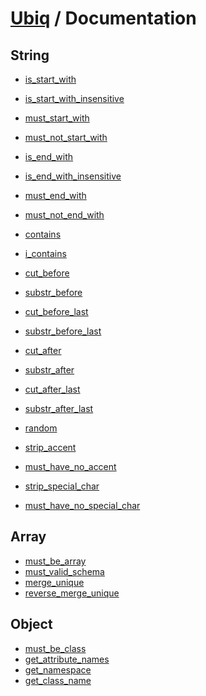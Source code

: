 [Ubiq](https://github.com/Pixel418/Ubiq#readme) / Documentation
======


String
-------- 

* [is_start_with](./string/is_start_with.md#readme)
* [is_start_with_insensitive](./string/is_start_with_insensitive.md#readme)
* [must_start_with](./string/must_start_with.md#readme)
* [must_not_start_with](./string/must_not_start_with.md#readme)


* [is_end_with](./string/is_end_with.md#readme)
* [is_end_with_insensitive](./string/is_end_with_insensitive.md#readme)
* [must_end_with](./string/must_end_with.md#readme)
* [must_not_end_with](./string/must_not_end_with.md#readme)


* [contains](./string/contains.md#readme)
* [i_contains](./string/i_contains.md#readme)


* [cut_before](./string/cut_before.md#readme)
* [substr_before](./string/substr_before.md#readme)
* [cut_before_last](./string/cut_before_last.md#readme)
* [substr_before_last](./string/substr_before_last.md#readme)
* [cut_after](./string/cut_after.md#readme)
* [substr_after](./string/substr_after.md#readme)
* [cut_after_last](./string/cut_after_last.md#readme)
* [substr_after_last](./string/substr_after_last.md#readme)


* [random](./string/random.md#readme)


* [strip_accent](./string/strip_accent.md#readme)
* [must_have_no_accent](./string/must_have_no_accent.md#readme)
* [strip_special_char](./string/must_have_no_special_char.md#readme)
* [must_have_no_special_char](./string/must_have_no_special_char.md#readme)



Array
-------- 

* [must_be_array](./array/must_be_array.md#readme)
* [must_valid_schema](./array/must_valid_schema.md#readme)
* [merge_unique](./array/merge_unique.md#readme)
* [reverse_merge_unique](./array/reverse_merge_unique.md#readme)



Object
-------- 

* [must_be_class](./object/must_be_class.md#readme)
* [get_attribute_names](./object/get_attribute_names.md#readme)
* [get_namespace](./object/get_namespace.md#readme)
* [get_class_name](./object/get_class_name.md#readme)
